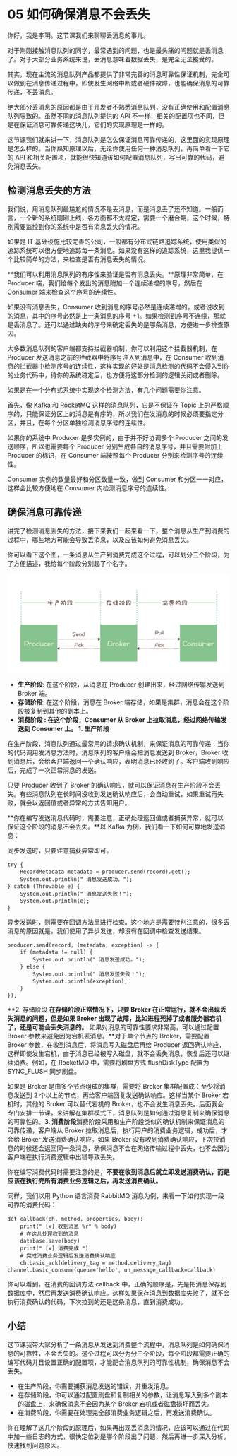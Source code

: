 # 05 如何确保消息不会丢失

你好，我是李玥。这节课我们来聊聊丢消息的事儿。

对于刚刚接触消息队列的同学，最常遇到的问题，也是最头痛的问题就是丢消息了。对于大部分业务系统来说，丢消息意味着数据丢失，是完全无法接受的。

其实，现在主流的消息队列产品都提供了非常完善的消息可靠性保证机制，完全可以做到在消息传递过程中，即使发生网络中断或者硬件故障，也能确保消息的可靠传递，不丢消息。

绝大部分丢消息的原因都是由于开发者不熟悉消息队列，没有正确使用和配置消息队列导致的。虽然不同的消息队列提供的 API 不一样，相关的配置项也不同，但是在保证消息可靠传递这块儿，它们的实现原理是一样的。

这节课我们就来讲一下，消息队列是怎么保证消息可靠传递的，这里面的实现原理是怎么样的。当你熟知原理以后，无论你使用任何一种消息队列，再简单看一下它的 API 和相关配置项，就能很快知道该如何配置消息队列，写出可靠的代码，避免消息丢失。

## 检测消息丢失的方法

我们说，用消息队列最尴尬的情况不是丢消息，而是消息丢了还不知道。一般而言，一个新的系统刚刚上线，各方面都不太稳定，需要一个磨合期，这个时候，特别需要监控到你的系统中是否有消息丢失的情况。

如果是 IT 基础设施比较完善的公司，一般都有分布式链路追踪系统，使用类似的追踪系统可以很方便地追踪每一条消息。如果没有这样的追踪系统，这里我提供一个比较简单的方法，来检查是否有消息丢失的情况。

**我们可以利用消息队列的有序性来验证是否有消息丢失。**原理非常简单，在 Producer 端，我们给每个发出的消息附加一个连续递增的序号，然后在 Consumer 端来检查这个序号的连续性。

如果没有消息丢失，Consumer 收到消息的序号必然是连续递增的，或者说收到的消息，其中的序号必然是上一条消息的序号 +1。如果检测到序号不连续，那就是丢消息了。还可以通过缺失的序号来确定丢失的是哪条消息，方便进一步排查原因。

大多数消息队列的客户端都支持拦截器机制，你可以利用这个拦截器机制，在 Producer 发送消息之前的拦截器中将序号注入到消息中，在 Consumer 收到消息的拦截器中检测序号的连续性，这样实现的好处是消息检测的代码不会侵入到你的业务代码中，待你的系统稳定后，也方便将这部分检测的逻辑关闭或者删除。

如果是在一个分布式系统中实现这个检测方法，有几个问题需要你注意。

首先，像 Kafka 和 RocketMQ 这样的消息队列，它是不保证在 Topic 上的严格顺序的，只能保证分区上的消息是有序的，所以我们在发消息的时候必须要指定分区，并且，在每个分区单独检测消息序号的连续性。

如果你的系统中 Producer 是多实例的，由于并不好协调多个 Producer 之间的发送顺序，所以也需要每个 Producer 分别生成各自的消息序号，并且需要附加上 Producer 的标识，在 Consumer 端按照每个 Producer 分别来检测序号的连续性。

Consumer 实例的数量最好和分区数量一致，做到 Consumer 和分区一一对应，这样会比较方便地在 Consumer 内检测消息序号的连续性。

## 确保消息可靠传递

讲完了检测消息丢失的方法，接下来我们一起来看一下，整个消息从生产到消费的过程中，哪些地方可能会导致丢消息，以及应该如何避免消息丢失。

你可以看下这个图，一条消息从生产到消费完成这个过程，可以划分三个阶段，为了方便描述，我给每个阶段分别起了个名字。

![img](assets/81a01f5218614efea2838b0808709205.jpg)

- **生产阶段**: 在这个阶段，从消息在 Producer 创建出来，经过网络传输发送到 Broker 端。
- **存储阶段**: 在这个阶段，消息在 Broker 端存储，如果是集群，消息会在这个阶段被复制到其他的副本上。
- **消费阶段 **: 在这个阶段，Consumer 从 Broker 上拉取消息，经过网络传输发送到 Consumer 上。** 1. 生产阶段**

在生产阶段，消息队列通过最常用的请求确认机制，来保证消息的可靠传递：当你的代码调用发消息方法时，消息队列的客户端会把消息发送到 Broker，Broker 收到消息后，会给客户端返回一个确认响应，表明消息已经收到了。客户端收到响应后，完成了一次正常消息的发送。

只要 Producer 收到了 Broker 的确认响应，就可以保证消息在生产阶段不会丢失。有些消息队列在长时间没收到发送确认响应后，会自动重试，如果重试再失败，就会以返回值或者异常的方式告知用户。

**你在编写发送消息代码时，需要注意，正确处理返回值或者捕获异常，就可以保证这个阶段的消息不会丢失。**以 Kafka 为例，我们看一下如何可靠地发送消息：

同步发送时，只要注意捕获异常即可。

```
try {
    RecordMetadata metadata = producer.send(record).get();
    System.out.println(" 消息发送成功。");
} catch (Throwable e) {
    System.out.println(" 消息发送失败！");
    System.out.println(e);
}
```

异步发送时，则需要在回调方法里进行检查。这个地方是需要特别注意的，很多丢消息的原因就是，我们使用了异步发送，却没有在回调中检查发送结果。

```
producer.send(record, (metadata, exception) -> {
    if (metadata != null) {
        System.out.println(" 消息发送成功。");
    } else {
        System.out.println(" 消息发送失败！");
        System.out.println(exception);
    }
});
```

**2. 存储阶段 **在存储阶段正常情况下，只要 Broker 在正常运行，就不会出现丢失消息的问题，但是如果 Broker 出现了故障，比如进程死掉了或者服务器宕机了，还是可能会丢失消息的。** 如果对消息的可靠性要求非常高，可以通过配置 Broker 参数来避免因为宕机丢消息。**对于单个节点的 Broker，需要配置 Broker 参数，在收到消息后，将消息写入磁盘后再给 Producer 返回确认响应，这样即使发生宕机，由于消息已经被写入磁盘，就不会丢失消息，恢复后还可以继续消费。例如，在 RocketMQ 中，需要将刷盘方式 flushDiskType 配置为 SYNC_FLUSH 同步刷盘。

如果是 Broker 是由多个节点组成的集群，需要将 Broker 集群配置成：至少将消息发送到 2 个以上的节点，再给客户端回复发送确认响应。这样当某个 Broker 宕机时，其他的 Broker 可以替代宕机的 Broker，也不会发生消息丢失。后面我会专门安排一节课，来讲解在集群模式下，消息队列是如何通过消息复制来确保消息的可靠性的。**3. 消费阶段**消费阶段采用和生产阶段类似的确认机制来保证消息的可靠传递，客户端从 Broker 拉取消息后，执行用户的消费业务逻辑，成功后，才会给 Broker 发送消费确认响应。如果 Broker 没有收到消费确认响应，下次拉消息的时候还会返回同一条消息，确保消息不会在网络传输过程中丢失，也不会因为客户端在执行消费逻辑中出错导致丢失。

你在编写消费代码时需要注意的是，**不要在收到消息后就立即发送消费确认，而是应该在执行完所有消费业务逻辑之后，再发送消费确认。**

同样，我们以用 Python 语言消费 RabbitMQ 消息为例，来看一下如何实现一段可靠的消费代码：

```
def callback(ch, method, properties, body):
    print(" [x] 收到消息 %r" % body)
    # 在这儿处理收到的消息
    database.save(body)
    print(" [x] 消费完成 ")
    # 完成消费业务逻辑后发送消费确认响应
    ch.basic_ack(delivery_tag = method.delivery_tag)
channel.basic_consume(queue='hello', on_message_callback=callback)
```

你可以看到，在消费的回调方法 callback 中，正确的顺序是，先是把消息保存到数据库中，然后再发送消费确认响应。这样如果保存消息到数据库失败了，就不会执行消费确认的代码，下次拉到的还是这条消息，直到消费成功。

## 小结

这节课我带大家分析了一条消息从发送到消费整个流程中，消息队列是如何确保消息的可靠性，不会丢失的。这个过程可以分为分三个阶段，每个阶段都需要正确的编写代码并且设置正确的配置项，才能配合消息队列的可靠性机制，确保消息不会丢失。

- 在生产阶段，你需要捕获消息发送的错误，并重发消息。
- 在存储阶段，你可以通过配置刷盘和复制相关的参数，让消息写入到多个副本的磁盘上，来确保消息不会因为某个 Broker 宕机或者磁盘损坏而丢失。
- 在消费阶段，你需要在处理完全部消费业务逻辑之后，再发送消费确认。

你在理解了这几个阶段的原理后，如果再出现丢消息的情况，应该可以通过在代码中加一些日志的方式，很快定位到是哪个阶段出了问题，然后再进一步深入分析，快速找到问题原因。
